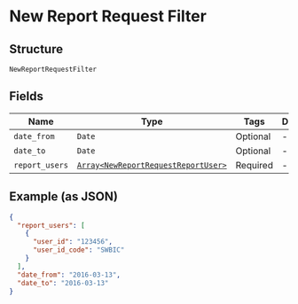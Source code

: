 
# New Report Request Filter

## Structure

`NewReportRequestFilter`

## Fields

| Name | Type | Tags | Description |
|  --- | --- | --- | --- |
| `date_from` | `Date` | Optional | - |
| `date_to` | `Date` | Optional | - |
| `report_users` | [`Array<NewReportRequestReportUser>`](../../doc/models/new-report-request-report-user.md) | Required | - |

## Example (as JSON)

```json
{
  "report_users": [
    {
      "user_id": "123456",
      "user_id_code": "SWBIC"
    }
  ],
  "date_from": "2016-03-13",
  "date_to": "2016-03-13"
}
```

